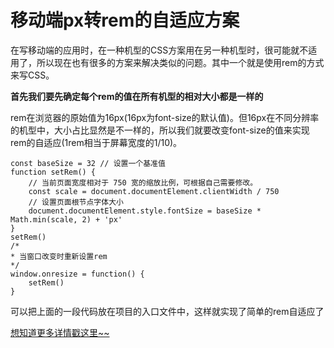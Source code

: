 # 移动端px转rem的自适应方案

在写移动端的应用时，在一种机型的CSS方案用在另一种机型时，很可能就不适用了，所以现在也有很多的方案来解决类似的问题。其中一个就是使用rem的方式来写CSS。

**首先我们要先确定每个rem的值在所有机型的相对大小都是一样的**


rem在浏览器的原始值为16px(16px为font-size的默认值)。但16px在不同分辨率的机型中，大小占比显然是不一样的，所以我们就要改变font-size的值来实现rem的自适应(1rem相当于屏幕宽度的1/10)。


```
const baseSize = 32 // 设置一个基准值
function setRem() {
    // 当前页面宽度相对于 750 宽的缩放比例，可根据自己需要修改。
    const scale = document.documentElement.clientWidth / 750
    // 设置页面根节点字体大小
    document.documentElement.style.fontSize = baseSize * Math.min(scale, 2) + 'px'
}
setRem()
/*
* 当窗口改变时重新设置rem
*/
window.onresize = function() {
    setRem()
}
```
可以把上面的一段代码放在项目的入口文件中，这样就实现了简单的rem自适应了

[想知道更多详情戳这里~~](https://github.com/amfe/article/issues/17)